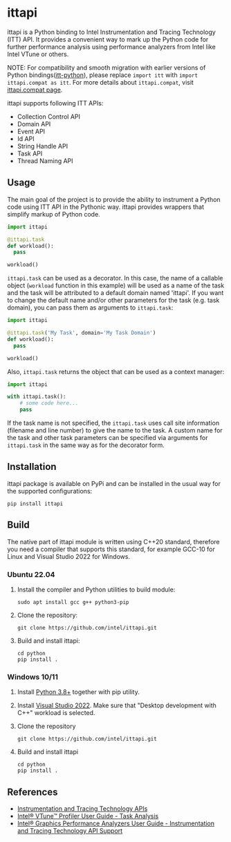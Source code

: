 # ittapi

ittapi is a Python binding to Intel Instrumentation and Tracing Technology (ITT) API. It provides a convenient way
to mark up the Python code for further performance analysis using performance analyzers from Intel like Intel VTune
or others.

NOTE: For compatibility and smooth migration with earlier versions of Python bindings([itt-python](https://github.com/oleksandr-pavlyk/itt-python/)), please replace `import itt` with `import ittapi.compat as itt`. For more details about `ittapi.compat`, visit [ittapi.compat page](./ittapi/compat/README.md).
       
ittapi supports following ITT APIs:
 - Collection Control API
 - Domain API
 - Event API
 - Id API
 - String Handle API
 - Task API
 - Thread Naming API

## Usage

The main goal of the project is to provide the ability to instrument a Python code using ITT API in the Pythonic way.
ittapi provides wrappers that simplify markup of Python code.

```python
import ittapi

@ittapi.task
def workload():
  pass

workload()
```

`ittapi.task` can be used as a decorator. In this case, the name of a callable object (`workload` function in this
example) will be used as a name of the task and the task will be attributed to a default domain named 'ittapi'.
If you want to change the default name and/or other parameters for the task (e.g. task domain), you can pass
them as arguments to `ittapi.task`:

```python
import ittapi

@ittapi.task('My Task', domain='My Task Domain')
def workload():
  pass

workload()
```

Also, `ittapi.task` returns the object that can be used as a context manager:

```python
import ittapi

with ittapi.task():
    # some code here...
    pass
```

If the task name is not specified, the `ittapi.task` uses call site information (filename and line number) to give
the name to the task. A custom name for the task and other task parameters can be specified via arguments
for `ittapi.task` in the same way as for the decorator form.

## Installation

ittapi package is available on PyPi and can be installed in the usual way for the supported configurations:
       
    pip install ittapi

## Build

The native part of ittapi module is written using C++20 standard, therefore you need a compiler that supports this
standard, for example GCC-10 for Linux and Visual Studio 2022 for Windows.

### Ubuntu 22.04

1. Install the compiler and Python utilities to build module:

       sudo apt install gcc g++ python3-pip

2. Clone the repository:

       git clone https://github.com/intel/ittapi.git

3. Build and install ittapi:

       cd python
       pip install .

### Windows 10/11

1. Install [Python 3.8+](https://www.python.org/downloads/) together with pip utility.

2. Install [Visual Studio 2022](https://visualstudio.microsoft.com/downloads/).
     Make sure that "Desktop development with C++" workload is selected.

3. Clone the repository

       git clone https://github.com/intel/ittapi.git

4. Build and install ittapi

       cd python
       pip install .

## References

 - [Instrumentation and Tracing Technology APIs](https://www.intel.com/content/www/us/en/docs/vtune-profiler/user-guide/2023-0/instrumentation-and-tracing-technology-apis.html)
 - [Intel® VTune™ Profiler User Guide - Task Analysis](https://www.intel.com/content/www/us/en/docs/vtune-profiler/user-guide/2023-0/task-analysis.html)
 - [Intel® Graphics Performance Analyzers User Guide - Instrumentation and Tracing Technology API Support](https://www.intel.com/content/www/us/en/docs/gpa/user-guide/2022-4/instrumentation-and-tracing-technology-apis.html)
